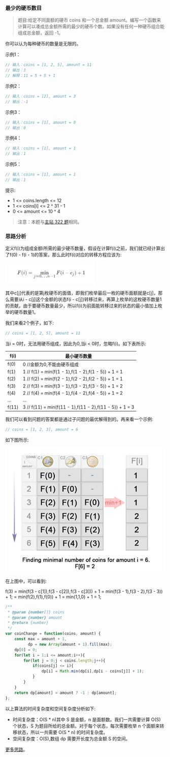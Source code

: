 ###  最少的硬币数目
 
> 题目:给定不同面额的硬币 coins 和一个总金额 amount。编写一个函数来计算可以凑成总金额所需的最少的硬币个数。如果没有任何一种硬币组合能组成总金额，返回 -1。

你可以认为每种硬币的数量是无限的。


示例1：

```js
// 输入：coins = [1, 2, 5], amount = 11
// 输出：3 
// 解释：11 = 5 + 5 + 1
```


示例2：

```js
// 输入：coins = [2], amount = 3
// 输出：-1
```


示例3：

```js
// 输入：coins = [1], amount = 0
// 输出：0
```


示例4：

```js
// 输入：coins = [1], amount = 1
// 输出：1
```


示例5：

```js
// 输入：coins = [1], amount = 1
// 输出：1
```

提示:

* 1 <= coins.length <= 12
* 1 <= coins[i] <= 2 ^ 31 - 1
* 0 <= amount <= 10 ^ 4


> 注意：本题与[主站 322 题](https://leetcode-cn.com/problems/coin-change/)相同。

### 思路分析

定义f(i)为组成金额i所需的最少硬币数量，假设在计算f(i)之前，我们就已经计算出了f(0) - f(i - 1)的答案，那么此时f(i)对应的转移方程应该为:

![](../../images/2/coinChange-1.png)

其中c[j]代表的是第j枚硬币的面值，即我们枚举最后一枚的硬币面额就是c[j]，那么需要从i - c[j]这个金额的状态f(i - c[j])转移过来，再算上枚举的这枚硬币数量1的贡献，由于要硬币数量最少，所以f(i)为前面能转移过来的状态的最小值加上枚举的硬币数量1。

我们来看2个例子，如下:

```js
// coins = [1, 2, 5], amount = 11
```

当i = 0时，无法用硬币组成，因此为0,当i < 0时，忽略f(i)。如下表所示:

|  f(i)   | 最小硬币数量  |
|  ----  | ----  |
|  f(0)  | 0 //金额为0,不能由硬币组成 |
|  f(1)  | 1 // f(1) = min(f(1 - 1),f(1 - 2),f(1 - 5)) + 1 = 1 |
|  f(2)  | 1 // f(2) = min(f(2 - 1),f(2 - 2),f(2 - 5)) + 1 = 1 |
|  f(3)  | 2 // f(3) = min(f(3 - 1),f(3 - 2),f(3 - 5)) + 1 = 2 |
|  f(4)  | 2 // f(4) = min(f(4 - 1),f(4 - 2),f(4 - 5)) + 1 = 2 |
|  ...   | ... |
|  f(11)  | 3 // f(11) = min(f(11 - 1),f(11 - 2),f(11 - 5)) + 1 = 3 |

我们可以看到问题的答案都是通过子问题的最优解得到的。再来看一个示例:

```js
// coins = [1, 2, 3], amount = 6
```
如下图所示:

![](../../images/2/coinChange-2.png)

在上图中，可以看到:

f(3) = min(f(3 - c[1]),f(3 - c[2]),f(3 - c[3])) + 1
     = min(f(3 - 1),f(3 - 2),f(3 - 3)) + 1;
     = min(f(2),f(1),f(0)) + 1
     = min(1,1,0) + 1
     = 1;


```js
/**
 * @param {number[]} coins
 * @param {number} amount
 * @return {number}
 */
var coinChange = function(coins, amount) {
    const max = amount + 1,
          dp = new Array(amount + 1).fill(max);
    dp[0] = 0;
    for(let i = 1;i <= amount;i++){
        for(let j = 0;j < coins.length;j++){
            if(coins[j] <= i){
                dp[i] = Math.min(dp[i],dp[i - coins[j]] + 1);
            }
        }
    }
    return dp[amount] > amount ? -1 : dp[amount];
};
```

以上算法的时间复杂度和空间复杂度分析如下:

* 时间复杂度：O(S * n)其中 S 是金额，n 是面额数。我们一共需要计算 O(S) 个状态，S 为题目所给的总金额。对于每个状态，每次需要枚举 n 个面额来转移状态，所以一共需要 O(S * n) 的时间复杂度。
* 空间复杂度：O(S),数组 dp 需要开长度为总金额 S 的空间。

[更多思路](https://leetcode-cn.com/problems/gaM7Ch/solution/zui-shao-de-ying-bi-shu-mu-by-leetcode-s-rm0w/)。
